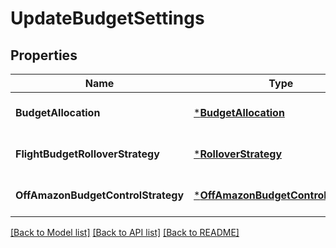 # UpdateBudgetSettings

## Properties
Name | Type | Description | Notes
------------ | ------------- | ------------- | -------------
**BudgetAllocation** | [***BudgetAllocation**](BudgetAllocation.md) |  | [optional] [default to null]
**FlightBudgetRolloverStrategy** | [***RolloverStrategy**](RolloverStrategy.md) |  | [optional] [default to null]
**OffAmazonBudgetControlStrategy** | [***OffAmazonBudgetControlStrategy**](OffAmazonBudgetControlStrategy.md) |  | [optional] [default to null]

[[Back to Model list]](../README.md#documentation-for-models) [[Back to API list]](../README.md#documentation-for-api-endpoints) [[Back to README]](../README.md)

